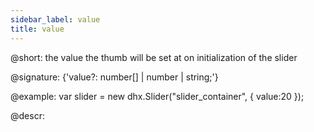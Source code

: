 ```yaml
---
sidebar_label: value
title: value
---          
```


@short: the value the thumb will be set at on initialization of the slider

@signature: {'value?: number[] | number | string;'}

@example:
var slider = new dhx.Slider("slider_container", { 
    value:20
});

@descr:

[comment]: # (@related: slider/initializing_slider.md#configuration-properties slider/configuring_slider.md#initial-value)
